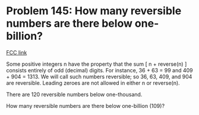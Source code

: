# Problem 145: How many reversible numbers are there below one-billion?

[FCC link](https://www.freecodecamp.org/learn/coding-interview-prep/project-euler/problem-145-how-many-reversible-numbers-are-there-below-one-billion)

Some positive integers n have the property that the sum \[ n + reverse(n) \]
consists entirely of odd (decimal) digits. For instance, 36 + 63 = 99 and 409 +
904 = 1313. We will call such numbers reversible; so 36, 63, 409, and 904 are
reversible. Leading zeroes are not allowed in either n or reverse(n).

There are 120 reversible numbers below one-thousand.

How many reversible numbers are there below one-billion (109)?
